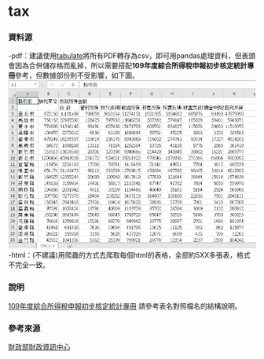 # tax
### 資料源
-pdf：建議使用[tabulate](https://pypi.org/project/tabulate/)將所有PDF轉存為csv，即可用pandas處理資料，但表頭會因為合併儲存格而亂掉，所以需要搭配**109年度綜合所得稅申報初步核定統計專冊**參考，但數據部份則不受影響，如下圖。
![](./images/109_1-1.jpg)
-html：(不建議)用爬蟲的方式去爬取每個html的表格，全部約5XX多張表，格式不完全一致。
### 說明
[109年度綜合所得稅申報初步核定統計專冊](./data/html/ISA109.html)
請參考表名對照檔名的結構說明。


### 參考來源
[財政部財政資訊中心](https://www.fia.gov.tw/singlehtml/43?cntId=17dcd598b9fd41939cf98c2e4ae162fd)
